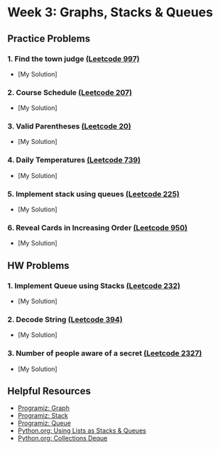 # Week 3: Graphs, Stacks & Queues

## Practice Problems

### 1. Find the town judge [(Leetcode 997)](https://leetcode.com/problems/find-the-town-judge/description/)

-   [My Solution]

### 2. Course Schedule [(Leetcode 207)](https://leetcode.com/problems/course-schedule/)

-   [My Solution]

### 3. Valid Parentheses [(Leetcode 20)](https://leetcode.com/problems/valid-parentheses/description/)

-   [My Solution]

### 4. Daily Temperatures [(Leetcode 739)](https://leetcode.com/problems/daily-temperatures/)

-   [My Solution]

### 5. Implement stack using queues [(Leetcode 225)](https://leetcode.com/problems/implement-stack-using-queues/)

-   [My Solution]

### 6. Reveal Cards in Increasing Order [(Leetcode 950)](https://leetcode.com/problems/reveal-cards-in-increasing-order/description/?envType=problem-list-v2&envId=queue)

-   [My Solution]

## HW Problems

### 1. Implement Queue using Stacks [(Leetcode 232)](https://leetcode.com/problems/implement-queue-using-stacks/description/)

-   [My Solution]

### 2. Decode String [(Leetcode 394)](https://leetcode.com/problems/decode-string/description/)

-   [My Solution]

### 3. Number of people aware of a secret [(Leetcode 2327)](https://leetcode.com/problems/number-of-people-aware-of-a-secret/description/)

-   [My Solution]

## Helpful Resources

-   [Programiz: Graph](https://www.programiz.com/dsa/graph)
-   [Programiz: Stack](https://www.programiz.com/dsa/stack)
-   [Programiz: Queue](https://www.programiz.com/dsa/queue)
-   [Python.org: Using Lists as Stacks & Queues](https://docs.python.org/3/tutorial/datastructures.html#using-lists-as-stacks)
-   [Python.org: Collections Deque](https://docs.python.org/3/library/collections.html#deque-objects)
